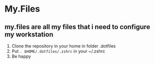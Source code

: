 # My.Files
## my.files are all my files that i need to configure my workstation

1. Clone the repository in your home in folder .dotfiles
2. Put `. $HOME/.dotfiles/.zshrc` in your ~/.zshrc
3. Be happy



